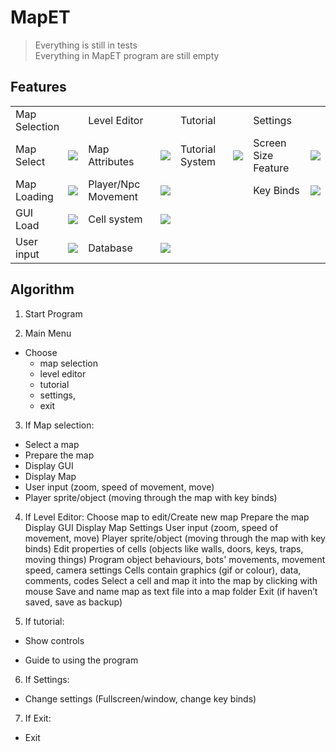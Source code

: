 # MapET  

>Everything is still in tests  
>Everything in MapET program are still empty

Features
------------
<table>
  <tr>
    <td colspan="2">Map Selection</td>
    <td colspan="2">Level Editor</td>
    <td colspan="2">Tutorial</td>
    <td colspan="2">Settings</td>
  </tr>
  <tr></tr>
  <tr>
    <td>Map Select</td>
    <td><img src="http://progressed.io/bar/0"></td>
    <td>Map Attributes</td>
    <td><img src="http://progressed.io/bar/0"></td>
    <td>Tutorial System</td>
    <td><img src="http://progressed.io/bar/0"></td>
    <td>Screen Size Feature</td>
    <td><img src="http://progressed.io/bar/0"></td>
    
  </tr>
  <tr>
    <td>Map Loading</td>
    <td><img src="http://progressed.io/bar/0"></td>
    <td>Player/Npc Movement</td>
    <td><img src="http://progressed.io/bar/0"></td>
    <td></td>
    <td></td>
    <td>Key Binds</td>
    <td><img src="http://progressed.io/bar/0"></td>
    
  </tr>
    <td>GUI Load</td>
    <td><img src="http://progressed.io/bar/0"></td>
    <td>Cell system</td>
    <td><img src="http://progressed.io/bar/0"></td>
    <td></td>
    <td></td>
    <td></td>
    <td></td>
  <tr>
    <td>User input</td>
    <td><img src="http://progressed.io/bar/0"></td>
    <td>Database</td>
    <td><img src="http://progressed.io/bar/0"></td>
    <td></td>
    <td></td>
    <td></td>
    <td></td>
  </tr>
</table>


Algorithm
---------

1. Start Program

2. Main Menu
  + Choose
    +  map selection
    +  level editor
    +  tutorial
    +  settings,
    +  exit

3. If Map selection:
  + Select a map
  + Prepare the map
  + Display GUI
  + Display Map
  + User input (zoom, speed of movement, move)
  + Player sprite/object (moving through the map with key binds)

4. If Level Editor:
Choose map to edit/Create new map
Prepare the map
Display GUI
Display Map
Settings
User input (zoom, speed of movement, move)
Player sprite/object (moving through the map with key binds)
Edit properties of cells (objects like walls, doors, keys, traps, moving things)
Program object behaviours, bots' movements, movement speed, camera settings
Cells contain graphics (gif or colour), data, comments, codes
Select a cell and map it into the map by clicking with mouse
Save and name map as text file into a map folder
Exit (if haven’t saved, save as backup)

5. If tutorial:
  + Show controls

  + Guide to using the program

6. If Settings:

  + Change settings (Fullscreen/window, change key binds)

7. If Exit:

  + Exit
